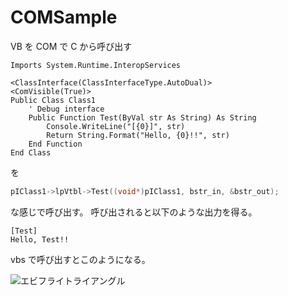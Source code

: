 COMSample
=========

VB を COM で C から呼び出す

```VB.net
Imports System.Runtime.InteropServices

<ClassInterface(ClassInterfaceType.AutoDual)>
<ComVisible(True)>
Public Class Class1
    ' Debug interface
    Public Function Test(ByVal str As String) As String
        Console.WriteLine("[{0}]", str)
        Return String.Format("Hello, {0}!!", str)
    End Function
End Class
```

を

```c
pIClass1->lpVtbl->Test((void*)pIClass1, bstr_in, &bstr_out);
```

な感じで呼び出す。
呼び出されると以下のような出力を得る。

```dos
[Test]
Hello, Test!!
```

vbs で呼び出すとこのようになる。

![エビフライトライアングル](http://cdn-ak.f.st-hatena.com/images/fotolife/d/dechnostick/20140805/20140805224900.jpg)

